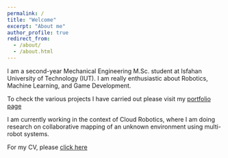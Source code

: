```yaml
---
permalink: /
title: "Welcome"
excerpt: "About me"
author_profile: true
redirect_from:
  - /about/
  - /about.html
---
```


I am a second-year Mechanical Engineering M.Sc. student at Isfahan University of Technology (IUT). I am really enthusiastic about Robotics, Machine Learning, and Game Development.

To check the various projects I have carried out please visit my [portfolio page](https://abarekatain.github.io/portfolio/)

I am currently working in the context of Cloud Robotics, where I am doing research on collaborative mapping of an unknown environment using multi-robot systems.

For my CV, please [click here](https://abarekatain.github.io/files/CV_AlirezaBarekatain.pdf)

